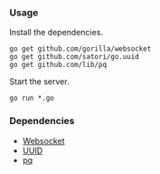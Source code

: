 
### Usage

Install the dependencies.

```
go get github.com/gorilla/websocket
go get github.com/satori/go.uuid
go get github.com/lib/pq
```

Start the server.

```
go run *.go
```


### Dependencies

* [Websocket](github.com/gorilla/websocket)
* [UUID](github.com/satori/go.uuid)
* [pq](github.com/lib/pq)
